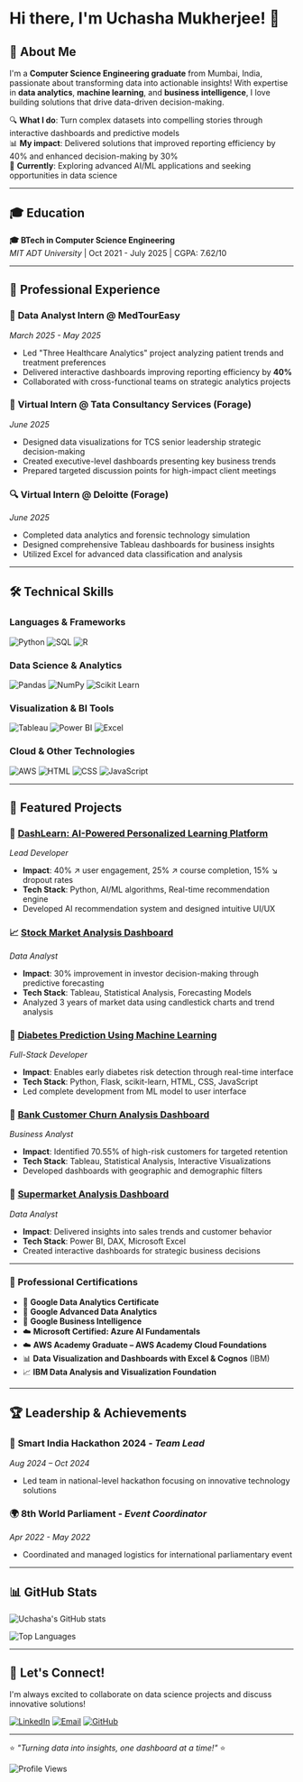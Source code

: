 # Hi there, I'm Uchasha Mukherjee! 👋

## 🚀 About Me

I'm a **Computer Science Engineering graduate** from Mumbai, India, passionate about transforming data into actionable insights! With expertise in **data analytics**, **machine learning**, and **business intelligence**, I love building solutions that drive data-driven decision-making.

🔍 **What I do**: Turn complex datasets into compelling stories through interactive dashboards and predictive models  
📊 **My impact**: Delivered solutions that improved reporting efficiency by 40% and enhanced decision-making by 30%  
🎯 **Currently**: Exploring advanced AI/ML applications and seeking opportunities in data science

---
## 🎓 Education
**🎓 BTech in Computer Science Engineering**  
*MIT ADT University* | Oct 2021 - July 2025 | CGPA: 7.62/10

---

## 💼 Professional Experience

### 🏥 **Data Analyst Intern** @ MedTourEasy
*March 2025 - May 2025*
- Led "Three Healthcare Analytics" project analyzing patient trends and treatment preferences
- Delivered interactive dashboards improving reporting efficiency by **40%**
- Collaborated with cross-functional teams on strategic analytics projects

### 💼 **Virtual Intern** @ Tata Consultancy Services (Forage)
*June 2025*
- Designed data visualizations for TCS senior leadership strategic decision-making
- Created executive-level dashboards presenting key business trends
- Prepared targeted discussion points for high-impact client meetings

### 🔍 **Virtual Intern** @ Deloitte (Forage)
*June 2025*
- Completed data analytics and forensic technology simulation
- Designed comprehensive Tableau dashboards for business insights
- Utilized Excel for advanced data classification and analysis

---

## 🛠️ Technical Skills

### **Languages & Frameworks**
![Python](https://img.shields.io/badge/Python-3776AB?style=for-the-badge&logo=python&logoColor=white)
![SQL](https://img.shields.io/badge/SQL-CC2927?style=for-the-badge&logo=microsoft-sql-server&logoColor=white)
![R](https://img.shields.io/badge/R-276DC3?style=for-the-badge&logo=r&logoColor=white)

### **Data Science & Analytics**
![Pandas](https://img.shields.io/badge/Pandas-150458?style=for-the-badge&logo=pandas&logoColor=white)
![NumPy](https://img.shields.io/badge/NumPy-013243?style=for-the-badge&logo=numpy&logoColor=white)
![Scikit Learn](https://img.shields.io/badge/scikit_learn-F7931E?style=for-the-badge&logo=scikit-learn&logoColor=white)

### **Visualization & BI Tools**
![Tableau](https://img.shields.io/badge/Tableau-E97627?style=for-the-badge&logo=tableau&logoColor=white)
![Power BI](https://img.shields.io/badge/PowerBI-F2C811?style=for-the-badge&logo=powerbi&logoColor=black)
![Excel](https://img.shields.io/badge/Microsoft_Excel-217346?style=for-the-badge&logo=microsoft-excel&logoColor=white)

### **Cloud & Other Technologies**
![AWS](https://img.shields.io/badge/AWS-FF9900?style=for-the-badge&logo=amazon-aws&logoColor=white)
![HTML](https://img.shields.io/badge/HTML-E34F26?style=for-the-badge&logo=html5&logoColor=white)
![CSS](https://img.shields.io/badge/CSS-1572B6?style=for-the-badge&logo=css3&logoColor=white)
![JavaScript](https://img.shields.io/badge/JavaScript-F7DF1E?style=for-the-badge&logo=javascript&logoColor=black)

---

## 🌟 Featured Projects

### 🤖 [DashLearn: AI-Powered Personalized Learning Platform](https://github.com/uchasha2825/DashLearn---Personalized-Learning-Platform)
*Lead Developer*
- **Impact**: 40% ↗️ user engagement, 25% ↗️ course completion, 15% ↘️ dropout rates
- **Tech Stack**: Python, AI/ML algorithms, Real-time recommendation engine
- Developed AI recommendation system and designed intuitive UI/UX

### 📈 [Stock Market Analysis Dashboard](https://github.com/uchasha2825/Stock-Market-Dashboard)
*Data Analyst*
- **Impact**: 30% improvement in investor decision-making through predictive forecasting
- **Tech Stack**: Tableau, Statistical Analysis, Forecasting Models
- Analyzed 3 years of market data using candlestick charts and trend analysis

### 🏥 [Diabetes Prediction Using Machine Learning](https://github.com/uchasha2825/Diabetes_Prediction)
*Full-Stack Developer*
- **Impact**: Enables early diabetes risk detection through real-time interface
- **Tech Stack**: Python, Flask, scikit-learn, HTML, CSS, JavaScript
- Led complete development from ML model to user interface

### 🏦 [Bank Customer Churn Analysis Dashboard](https://github.com/uchasha2825/Bank-Departure)
*Business Analyst*
- **Impact**: Identified 70.55% of high-risk customers for targeted retention
- **Tech Stack**: Tableau, Statistical Analysis, Interactive Visualizations
- Developed dashboards with geographic and demographic filters

### 🛒 [Supermarket Analysis Dashboard](https://github.com/uchasha2825/SuperMarket_Dashboard)
*Data Analyst*
- **Impact**: Delivered insights into sales trends and customer behavior
- **Tech Stack**: Power BI, DAX, Microsoft Excel
- Created interactive dashboards for strategic business decisions

---

### 📜 Professional Certifications
- 🥇 **Google Data Analytics Certificate**
- 🥇 **Google Advanced Data Analytics**
- 🥇 **Google Business Intelligence**
- ☁️ **Microsoft Certified: Azure AI Fundamentals**
- ☁️ **AWS Academy Graduate – AWS Academy Cloud Foundations**
- 📊 **Data Visualization and Dashboards with Excel & Cognos** (IBM)
- 📈 **IBM Data Analysis and Visualization Foundation**

---

## 🏆 Leadership & Achievements

### 🚀 **Smart India Hackathon 2024** - *Team Lead*
*Aug 2024 – Oct 2024*
- Led team in national-level hackathon focusing on innovative technology solutions

### 🌍 **8th World Parliament** - *Event Coordinator*
*Apr 2022 - May 2022*
- Coordinated and managed logistics for international parliamentary event

---

## 📊 GitHub Stats

![Uchasha's GitHub stats](https://github-readme-stats.vercel.app/api?username=uchasha2825&show_icons=true&theme=radical)

![Top Languages](https://github-readme-stats.vercel.app/api/top-langs/?username=uchasha2825&layout=compact&theme=radical)

---

## 🤝 Let's Connect!

I'm always excited to collaborate on data science projects and discuss innovative solutions!

[![LinkedIn](https://img.shields.io/badge/LinkedIn-0077B5?style=for-the-badge&logo=linkedin&logoColor=white)](https://www.linkedin.com/in/uchasha-mukherjee/)
[![Email](https://img.shields.io/badge/Email-D14836?style=for-the-badge&logo=gmail&logoColor=white)](mailto:uchasha.mukherjee25@gmail.com)
[![GitHub](https://img.shields.io/badge/GitHub-100000?style=for-the-badge&logo=github&logoColor=white)](https://github.com/uchasha2825)

---

⭐️ *"Turning data into insights, one dashboard at a time!"* ⭐️

![Profile Views](https://komarev.com/ghpvc/?username=uchasha2825&color=blueviolet)

